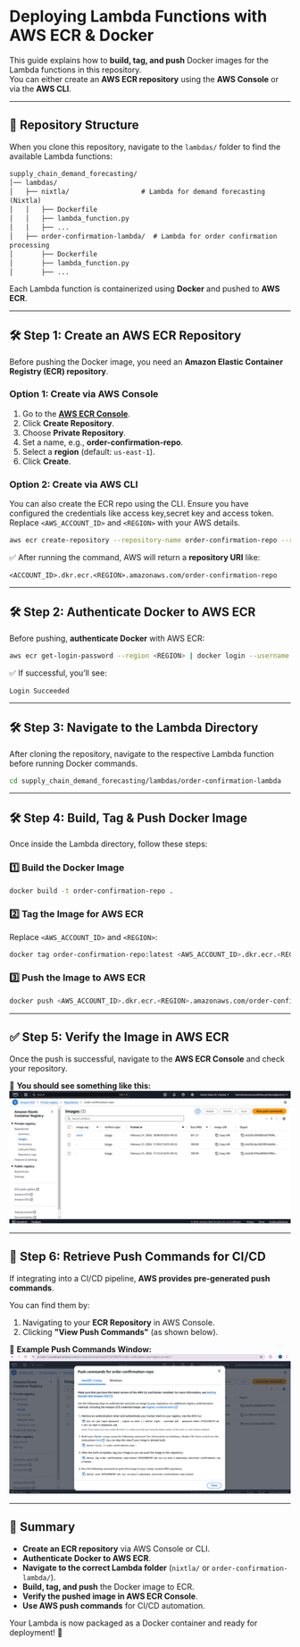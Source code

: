 
# **Deploying Lambda Functions with AWS ECR & Docker**

This guide explains how to **build, tag, and push** Docker images for the Lambda functions in this repository.  
You can either create an **AWS ECR repository** using the **AWS Console** or via the **AWS CLI**.

---

## **📂 Repository Structure**
When you clone this repository, navigate to the `lambdas/` folder to find the available Lambda functions:

```
supply_chain_demand_forecasting/
│── lambdas/
│   ├── nixtla/                  # Lambda for demand forecasting (Nixtla)
│   │   ├── Dockerfile
│   │   ├── lambda_function.py
│   │   ├── ...
│   ├── order-confirmation-lambda/  # Lambda for order confirmation processing
│       ├── Dockerfile
│       ├── lambda_function.py
│       ├── ...
```

Each Lambda function is containerized using **Docker** and pushed to **AWS ECR**.

---

## **🛠 Step 1: Create an AWS ECR Repository**
Before pushing the Docker image, you need an **Amazon Elastic Container Registry (ECR) repository**.

### **Option 1: Create via AWS Console**
1. Go to the **[AWS ECR Console](https://us-east-1.console.aws.amazon.com/ecr/repositories)**.
2. Click **Create Repository**.
3. Choose **Private Repository**.
4. Set a name, e.g., **order-confirmation-repo**.
5. Select a **region** (default: `us-east-1`).
6. Click **Create**.

### **Option 2: Create via AWS CLI**
You can also create the ECR repo using the CLI. Ensure you have configured the credentials like access key,secret key and access token.
Replace `<AWS_ACCOUNT_ID>` and `<REGION>` with your AWS details.

```bash
aws ecr create-repository --repository-name order-confirmation-repo --region <REGION>
```

✅ After running the command, AWS will return a **repository URI** like:
```
<ACCOUNT_ID>.dkr.ecr.<REGION>.amazonaws.com/order-confirmation-repo
```

---

## **🛠 Step 2: Authenticate Docker to AWS ECR**
Before pushing, **authenticate Docker** with AWS ECR:

```bash
aws ecr get-login-password --region <REGION> | docker login --username AWS --password-stdin <AWS_ACCOUNT_ID>.dkr.ecr.<REGION>.amazonaws.com
```

✅ If successful, you’ll see:
```
Login Succeeded
```

---

## **🛠 Step 3: Navigate to the Lambda Directory**
After cloning the repository, navigate to the respective Lambda function before running Docker commands.

```bash
cd supply_chain_demand_forecasting/lambdas/order-confirmation-lambda
```

---

## **🛠 Step 4: Build, Tag & Push Docker Image**
Once inside the Lambda directory, follow these steps:

### **1️⃣ Build the Docker Image**
```bash
docker build -t order-confirmation-repo .
```

### **2️⃣ Tag the Image for AWS ECR**
Replace `<AWS_ACCOUNT_ID>` and `<REGION>`:

```bash
docker tag order-confirmation-repo:latest <AWS_ACCOUNT_ID>.dkr.ecr.<REGION>.amazonaws.com/order-confirmation-repo:latest
```

### **3️⃣ Push the Image to AWS ECR**
```bash
docker push <AWS_ACCOUNT_ID>.dkr.ecr.<REGION>.amazonaws.com/order-confirmation-repo:latest
```

---

## **✅ Step 5: Verify the Image in AWS ECR**
Once the push is successful, navigate to the **AWS ECR Console** and check your repository.

📌 **You should see something like this:**
![AWS ECR Repo View](../images/aws-ecr-repo-view.png)

---

## **📌 Step 6: Retrieve Push Commands for CI/CD**
If integrating into a CI/CD pipeline, **AWS provides pre-generated push commands**.

You can find them by:
1. Navigating to your **ECR Repository** in AWS Console.
2. Clicking **"View Push Commands"** (as shown below).

📌 **Example Push Commands Window:**
![AWS ECR Push Commands](../images/aws-ecr-push-commands.png)

---

## **🎯 Summary**
- **Create an ECR repository** via AWS Console or CLI.
- **Authenticate Docker to AWS ECR**.
- **Navigate to the correct Lambda folder** (`nixtla/` or `order-confirmation-lambda/`).
- **Build, tag, and push** the Docker image to ECR.
- **Verify the pushed image in AWS ECR Console**.
- **Use AWS push commands** for CI/CD automation.

Your Lambda is now packaged as a Docker container and ready for deployment! 🚀
